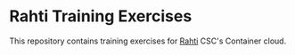 # Rahti Training Exercises
This repository contains training exercises for [Rahti](https://rahti.csc.fi/) CSC's Container cloud.
